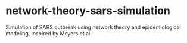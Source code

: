 # network-theory-sars-simulation
Simulation of SARS outbreak using network theory and epidemiological modeling, inspired by Meyers et al.
